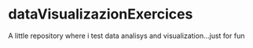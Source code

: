 # dataVisualizazionExercices
A little repository where i test data analisys and visualization...just for fun
